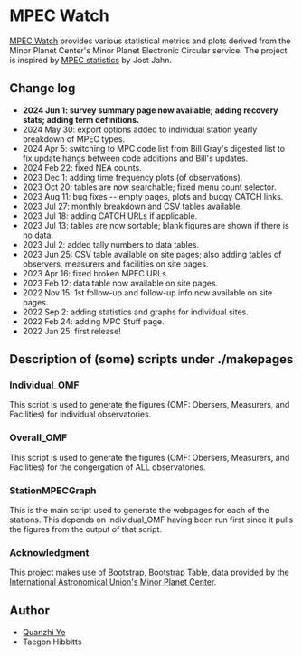 # MPEC Watch

[MPEC Watch](https://sbnmpc.astro.umd.edu/mpecwatch/index.html) provides various statistical metrics and plots derived from the Minor Planet Center's Minor Planet Electronic Circular service. The project is inspired by [MPEC statistics](http://mpec.jostjahn.de) by Jost Jahn.

## Change log

* **2024 Jun 1: survey summary page now available; adding recovery stats; adding term definitions.**
* 2024 May 30: export options added to individual station yearly breakdown of MPEC types.
* 2024 Apr 5: switching to MPC code list from Bill Gray's digested list to fix update hangs between code additions and Bill's updates.
* 2024 Feb 22: fixed NEA counts.
* 2023 Dec 1: adding time frequency plots (of observations).
* 2023 Oct 20: tables are now searchable; fixed menu count selector.
* 2023 Aug 11: bug fixes -- empty pages, plots and buggy CATCH links.
* 2023 Jul 27: monthly breakdown and CSV tables available.
* 2023 Jul 18: adding CATCH URLs if applicable.
* 2023 Jul 13: tables are now sortable; blank figures are shown if there is no data.
* 2023 Jul 2: added tally numbers to data tables.
* 2023 Jun 25: CSV table available on site pages; also adding tables of observers, measurers and facilities on site pages.
* 2023 Apr 16: fixed broken MPEC URLs.
* 2023 Feb 12: data table now available on site pages.
* 2022 Nov 15: 1st follow-up and follow-up info now available on site pages.
* 2022 Sep 2: adding statistics and graphs for individual sites.
* 2022 Feb 24: adding MPC Stuff page.
* 2022 Jan 25: first release!

## Description of (some) scripts under ./makepages

### Individual_OMF
This script is used to generate the figures (OMF: Obersers, Measurers, and Facilities) for individual observatories. 

### Overall_OMF
This script is used to generate the figures (OMF: Obersers, Measurers, and Facilities) for the congergation of ALL observatories.

### StationMPECGraph
This is the main script used to generate the webpages for each of the stations. This depends on Individual_OMF having been run first since it pulls the figures from the output of that script.

### Acknowledgment

This project makes use of [Bootstrap](https://getbootstrap.com/), [Bootstrap Table](https://bootstrap-table.com/), data provided by the [International Astronomical Union's Minor Planet Center](https://minorplanetcenter.net/).

## Author

* [Quanzhi Ye](https://www.astro.umd.edu/~qye/)
* Taegon Hibbitts
